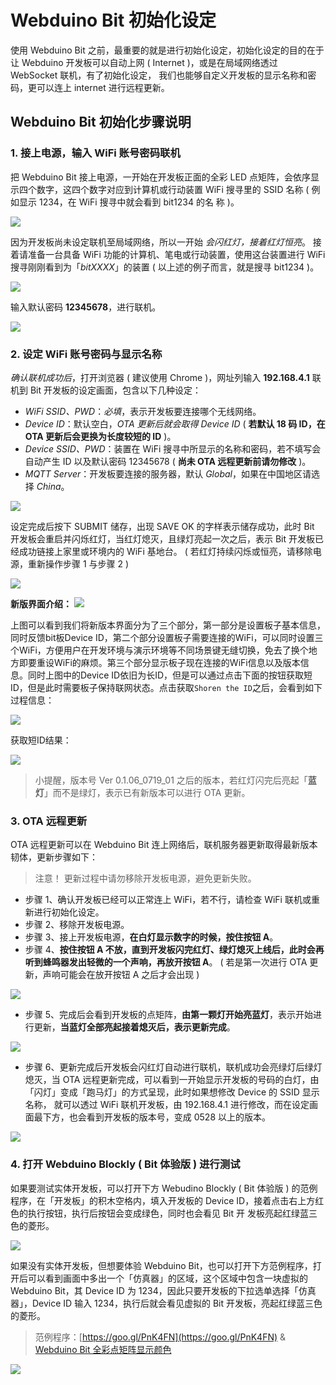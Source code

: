# Webduino Bit 初始化设定

使用 Webduino Bit 之前，最重要的就是进行初始化设定，初始化设定的目的在于让 Webduino 开发板可以自动上网 ( Internet )，或是在局域网络透过 WebSocket 联机，有了初始化设定， 我们也能够自定义开发板的显示名称和密码，更可以连上 internet 进行远程更新。

## Webduino Bit 初始化步骤说明

### 1. 接上电源，输入 WiFi 账号密码联机

把 Webduino Bit 接上电源，一开始在开发板正面的全彩 LED 点矩阵，会依序显示四个数字，这四个数字对应到计算机或行动装置 WiFi 搜寻里的 SSID 名称 ( 例如显示 1234，在 WiFi 搜寻中就会看到 bit1234 的名 称 )。

![](../../assets/webduino/advanced/img/tutorials/zh_cn/setting-07.gif)

因为开发板尚未设定联机至局域网络，所以一开始 *会闪红灯，接着红灯恒亮*。 接着请准备一台具备 WiFi 功能的计算机、笔电或行动装置，使用这台装置进行 WiFi 搜寻刚刚看到为「*bitXXXX*」的装置 ( 以上述的例子而言，就是搜寻 bit1234 )。

![](../../assets/webduino/advanced/img/tutorials/zh_cn/setting-01.jpg)

输入默认密码 **12345678**，进行联机。

![](../../assets/webduino/advanced/img/tutorials/zh_cn/setting-02.jpg)

### 2. 设定 WiFi 账号密码与显示名称

*确认联机成功后*，打开浏览器 ( 建议使用 Chrome )，网址列输入 **192.168.4.1** 联机到 Bit 开发板的设定画面，包含以下几种设定：

- *WiFi SSID、PWD*：*必填*，表示开发板要连接哪个无线网络。
- *Device ID*：默认空白，*OTA 更新后就会取得 Device ID* ( **若默认 18 码 ID，在 OTA 更新后会更换为长度较短的 ID** )。
- *Device SSID、PWD*：装置在 WiFi 搜寻中所显示的名称和密码，若不填写会自动产生 ID 以及默认密码 12345678 ( **尚未 OTA 远程更新前请勿修改** )。
- *MQTT Server*：开发板要连接的服务器，默认 *Global*，如果在中国地区请选择 *China*。

![](../../assets/webduino/advanced/img/tutorials/zh_cn/setting-03.jpg)

设定完成后按下 SUBMIT 储存，出现 SAVE OK 的字样表示储存成功，此时 Bit 开发板会重启并闪烁红灯，当红灯熄灭，且绿灯亮起一次之后，表示 Bit 开发板已经成功链接上家里或环境内的 WiFi 基地台。 ( 若红灯持续闪烁或恒亮，请移除电源，重新操作步骤 1 与步骤 2 )

![](../../assets/webduino/advanced/img/tutorials/zh_cn/setting-04.jpg)

**新版界面介绍：**
![](../../assets/webduino/advanced/img/tutorials/zh_cn/new-interface.png)

上图可以看到我们将新版本界面分为了三个部分，第一部分是设置板子基本信息，同时反馈bit板Device ID，第二个部分设置板子需要连接的WiFi，可以同时设置三个WiFi，方便用户在开发环境与演示环境等不同场景键无缝切换，免去了换个地方即要重设WiFi的麻烦。第三个部分显示板子现在连接的WiFi信息以及版本信息。同时上图中的Device ID依旧为长ID，但是可以通过点击下面的按钮获取短ID，但是此时需要板子保持联网状态。点击获取`Shoren the ID`之后，会看到如下过程信息：

![](../../assets/webduino/advanced/img/tutorials/zh_cn/new-interface-getShortID.png)

获取短ID结果：

![](../../assets/webduino/advanced/img/tutorials/zh_cn/new-interface-shortID.png)

> 小提醒，版本号 Ver 0.1.06_0719_01 之后的版本，若红灯闪完后亮起「**蓝灯**」而不是绿灯，表示已有新版本可以进行 OTA 更新。

### 3. OTA 远程更新

OTA 远程更新可以在 Webduino Bit 连上网络后，联机服务器更新取得最新版本韧体，更新步骤如下：

> 注意！ 更新过程中请勿移除开发板电源，避免更新失败。

- 步骤 1、确认开发板已经可以正常连上 WiFi，若不行，请检查 WiFi 联机或重新进行初始化设定。
- 步骤 2、移除开发板电源。
- 步骤 3、接上开发板电源，**在白灯显示数字的时候，按住按钮 A**。
- 步骤 4、**按住按钮 A 不放，直到开发板闪完红灯、绿灯熄灭上线后，此时会再听到蜂鸣器发出轻微的一个声响，再放开按钮 A**。 ( 若是第一次进行 OTA 更新，声响可能会在放开按钮 A 之后才会出现 )

![](../../assets/webduino/advanced/img/tutorials/zh_cn/setting-08.jpg)
- 步骤 5、完成后会看到开发板的点矩阵，**由第一颗灯开始亮蓝灯**，表示开始进行更新，**当蓝灯全部亮起接着熄灭后，表示更新完成**。

![](../../assets/webduino/advanced/img/tutorials/zh_cn/setting-09.gif)

- 步骤 6、更新完成后开发板会闪红灯自动进行联机，联机成功会亮绿灯后绿灯熄灭，当 OTA 远程更新完成，可以看到一开始显示开发板的号码的白灯，由「闪灯」变成「跑马灯」的方式呈现，此时如果想修改 Device 的 SSID 显示名称， 就可以透过 WiFi 联机开发板，由 192.168.4.1 进行修改，而在设定画面最下方，也会看到开发板的版本号，变成 0528 以上的版本。

![](../../assets/webduino/advanced/img/tutorials/zh_cn/setting-10.jpg)

### 4. 打开 Webduino Blockly ( Bit 体验版 ) 进行测试

如果要测试实体开发板，可以打开下方 Webudino Blockly ( Bit 体验版 ) 的范例程序，在「开发板」的积木空格内，填入开发板的 Device ID，接着点击右上方红色的执行按钮，执行后按钮会变成绿色，同时也会看见 Bit 开 发板亮起红绿蓝三色的菱形。

![](../../assets/webduino/advanced/img/tutorials/zh_cn/setting-05.jpg)

如果没有实体开发板，但想要体验 Webduino Bit，也可以打开下方范例程序，打开后可以看到画面中多出一个「仿真器」的区域，这个区域中包含一块虚拟的 Webduino Bit，其 Device ID 为 1234，因此只要开发板的下拉选单选择「仿真器」，Device ID 输入 1234，执行后就会看见虚拟的 Bit 开发板，亮起红绿蓝三色的菱形。

> 范例程序：[https://goo.gl/PnK4FN](https://goo.gl/PnK4FN) & [Webduino Bit 全彩点矩阵显示颜色](https://webduino.com.cn/link.html?lang=zh-hans&type=example&blockly=rgbmatrix01)

![](../../assets/webduino/advanced/img/tutorials/zh_cn/setting-06.jpg)